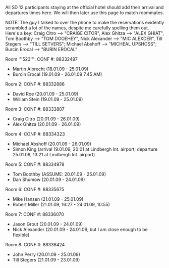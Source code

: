 All SD 12 participants staying at the official hotel should add their arrival and departures times here. We will then later use this page to match roommates.

NOTE: The guy I talked to over the phone to make the reservations evidently scrambled a lot of the names, despite me carefully spelling them out.  
Here's a key: Craig Citro --> "CRAIGE CITOR", Alex Ghitza --> "ALEX GHIAT", Tom Boothby --> "TOM DOOEHEY", Nick Alexander --> "MIC ALEXDER", Till Stegers --> "TILL SETVERS"; Michael Abshoff --> "MICHEAL UPSHOSS"; Burcin Erocal --> "BURIN EROCAL"

Room '''523''': CONF #: 88332497
 * Martin Albrecht (18.01.09 - 25.01.09)
 * Burcin Erocal (19.01.09 - 26.01.09 7.45 AM) 
 
Room 2: CONF #: 88332886
 * David Roe (20.01.09 - 25.01.09)
 * William Stein (19.01.09 - 25.01.09)
  
Room 3: CONF #: 88333807
 * Craig Citro (20.01.09 - 26.01.09)
 * Alex Ghitza (20.01.09 - 26.01.09)

Room 4: CONF #: 88334323
 * Michael Abshoff (20.01.09 - 26.01.09)
 * Simon King (arrival 19.01.09, 20:01 at Lindbergh Int. airport; departure 25.01.09, 13:21 at Lindbergh Int. airport)
 
Room 5: CONF #: 88334978
 * Tom Boothby (ASSUME: 20.01.09 - 25.01.09)
 * Dan Shumow (20.01.09 - 24.01.09)

Room 6: CONF #: 88335675
 * Mike Hansen (21.01.09 - 25.01.09)
 * Robert Miller (21.01.09, 16:27 - 24.01.09, 10:55)

Room 7: CONF #: 88336070
 * Jason Grout (20.01.09 - 24.01.09)
 * Nick Alexander (20.01.09 - 24.01.09, but I am close enough to be flexible)

Room 8: CONF #: 88336424 
 * John Perry (20.01.09 - 25.01.09)
 * Till Stegers (21.01.09 - 23.01.09)
